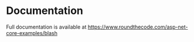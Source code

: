 # Documentation

Full documentation is available at https://www.roundthecode.com/asp-net-core-examples/blash
